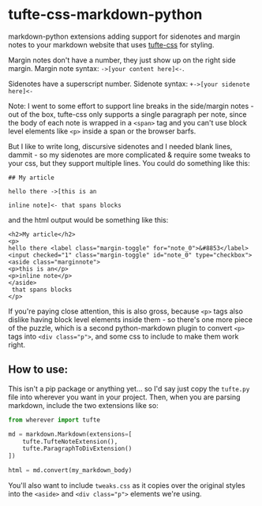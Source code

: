 # tufte-css-markdown-python
markdown-python extensions adding support for sidenotes and margin notes to your markdown website that uses [tufte-css](https://edwardtufte.github.io/tufte-css/) for styling.

Margin notes don't have a number, they just show up on the right side margin.
Margin note syntax: `->[your content here]<-`.

Sidenotes have a superscript number.
Sidenote syntax: `+->[your sidenote here]<-`

Note: I went to some effort to support line breaks in the side/margin notes - out of the box, tufte-css only supports a single paragraph per note, since the body of each note is wrapped in a `<span>` tag and you can't use block level elements like `<p>` inside a span or the browser barfs.

But I like to write long, discursive sidenotes and I needed blank lines, dammit - so my sidenotes are more complicated & require some tweaks to your css, but they support multiple lines. You could do something like this:

```
## My article

hello there ->[this is an

inline note]<- that spans blocks
```

and the html output would be something like this:

```
<h2>My article</h2>
<p>
hello there <label class="margin-toggle" for="note_0">&#8853</label>
<input checked="1" class="margin-toggle" id="note_0" type="checkbox">
<aside class="marginnote">
<p>this is an</p>
<p>inline note</p>
</aside>
 that spans blocks
</p>
```

If you're paying close attention, this is also gross, because `<p>` tags also dislike having block level elements inside them - so there's one more piece of the puzzle, which is a second python-markdown plugin to convert `<p>` tags into `<div class="p">`, and some css to include to make them work right.

## How to use:

This isn't a pip package or anything yet... so I'd say just copy the `tufte.py` file into wherever you want in your project. Then, when you are parsing markdown, include the two extensions like so:

```python
from wherever import tufte

md = markdown.Markdown(extensions=[
    tufte.TufteNoteExtension(),
    tufte.ParagraphToDivExtension()
])

html = md.convert(my_markdown_body)
```

You'll also want to include `tweaks.css` as it copies over the original styles into the `<aside>` and `<div class="p">` elements we're using.
